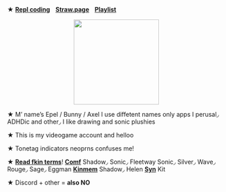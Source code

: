 ★ [**Repl coding**](https://replit.com/@sebastiansis/junkiiistink#main.py)ㅤ[**Straw.page**](https://doodlwpls.straw.page/)ㅤ[**Playlist**](https://youtube.com/playlist?list=PLV8zq4u5blMHSdU8bdZQM9WYBLP3eWGBc&feature=shared)

<p align="center">
<img src="https://media.discordapp.net/attachments/1196764336656502797/1236504749466189874/Untitled84_20240505092816.png?ex=66384049&is=6636eec9&hm=0e0cd48d8d1ee8f026ab4e574a416fc6b73dd9f05a32a2782ad21130db5e381a&"<width="197" height="197">
</p>

★ M’ name’s Epel / Bunny / Axel I use diffetent names only apps I perusal◞ ADHDic and other◞ I like drawing and sonic plushies

★ This is my videogame account and helloo

★ Tonetag indicators neoprns confuses me!

★ [**Read fkin terms**](https://fkin.carrd.co/#two)! [**Comf**](https://fkin.carrd.co/) Shadow◞ Sonic◞ Fleetway Sonic◞ Silver◞ Wave◞ Rouge◞ Sage◞ Eggman [**Kinmem**](https://fkin.carrd.co/) Shadow◞ Helen [**Syn**](https://fkin.carrd.co/) Kit

★ Discord + other = **also NO**